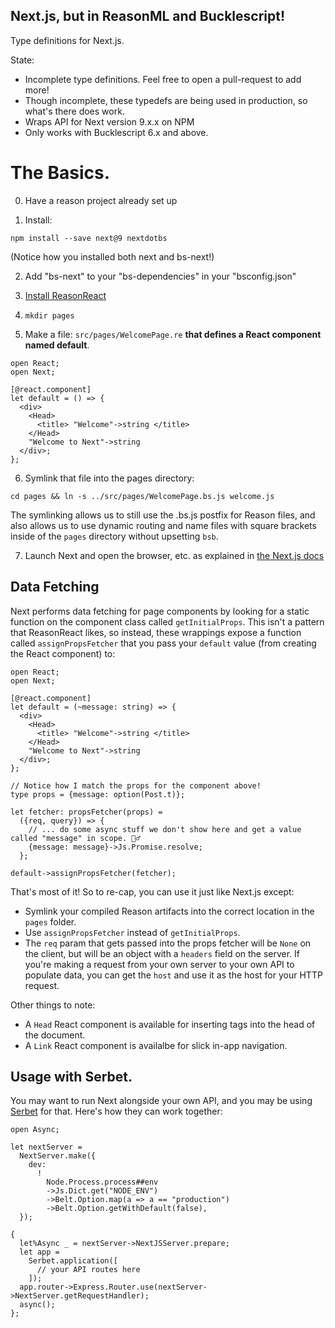 ## Next.js, but in ReasonML and Bucklescript!

Type definitions for Next.js.

State:

- Incomplete type definitions. Feel free to open a pull-request to add more!
- Though incomplete, these typedefs are being used in production, so what's there does work.
- Wraps API for Next version 9.x.x on NPM
- Only works with Bucklescript 6.x and above.

# The Basics.

0. Have a reason project already set up

1. Install:

```
npm install --save next@9 nextdotbs
```

(Notice how you installed both next and bs-next!)

2. Add "bs-next" to your "bs-dependencies" in your "bsconfig.json"

3. [Install ReasonReact](https://reasonml.github.io/reason-react/docs/en/installation)

4. `mkdir pages`

5. Make a file: `src/pages/WelcomePage.re` **that defines a React component named default**.

```
open React;
open Next;

[@react.component]
let default = () => {
  <div>
    <Head>
      <title> "Welcome"->string </title>
    </Head>
    "Welcome to Next"->string
  </div>;
};
```

6. Symlink that file into the pages directory:

`cd pages && ln -s ../src/pages/WelcomePage.bs.js welcome.js`

The symlinking allows us to still use the .bs.js postfix for Reason files, and also allows us to use dynamic routing and name files with square brackets inside of the `pages` directory without upsetting `bsb`.

7. Launch Next and open the browser, etc. as explained in [the Next.js docs](https://nextjs.org/docs)

## Data Fetching

Next performs data fetching for page components by looking for a static function on the component class called `getInitialProps`. This isn't a pattern that ReasonReact likes, so instead, these wrappings expose a function called `assignPropsFetcher` that you pass your `default` value (from creating the React component) to:

```reason
open React;
open Next;

[@react.component]
let default = (~message: string) => {
  <div>
    <Head>
      <title> "Welcome"->string </title>
    </Head>
    "Welcome to Next"->string
  </div>;
};

// Notice how I match the props for the component above!
type props = {message: option(Post.t)};

let fetcher: propsFetcher(props) =
  ({req, query}) => {
    // ... do some async stuff we don't show here and get a value called "message" in scope. 🧙‍♂️
    {message: message}->Js.Promise.resolve;
  };

default->assignPropsFetcher(fetcher);
```

That's most of it! So to re-cap, you can use it just like Next.js except:

- Symlink your compiled Reason artifacts into the correct location in the `pages` folder.
- Use `assignPropsFetcher` instead of `getInitialProps`.
- The `req` param that gets passed into the props fetcher will be `None` on the client, but will be an object with a `headers` field on the server. If you're making a request from your own server to your own API to populate data, you can get the `host` and use it as the host for your HTTP request.

Other things to note:

- A `Head` React component is available for inserting tags into the head of the document.
- A `Link` React component is availalbe for slick in-app navigation.

## Usage with Serbet.

You may want to run Next alongside your own API, and you may be using [Serbet](https://github.com/mrmurphy/serbet) for that. Here's how they can work together:

```reason
open Async;

let nextServer =
  NextServer.make({
    dev:
      !
        Node.Process.process##env
        ->Js.Dict.get("NODE_ENV")
        ->Belt.Option.map(a => a == "production")
        ->Belt.Option.getWithDefault(false),
  });

{
  let%Async _ = nextServer->NextJSServer.prepare;
  let app =
    Serbet.application([
      // your API routes here
    ]);
  app.router->Express.Router.use(nextServer->NextServer.getRequestHandler);
  async();
};
```
